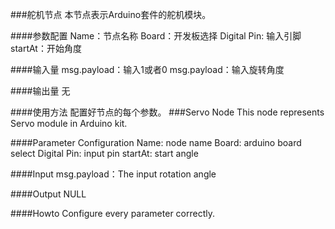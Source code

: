 ###舵机节点
本节点表示Arduino套件的舵机模块。

####参数配置
Name：节点名称
Board：开发板选择
Digital Pin: 输入引脚
startAt：开始角度

####输入量
msg.payload：输入1或者0
msg.payload：输入旋转角度

####输出量
无

####使用方法
配置好节点的每个参数。
###Servo Node
This node represents Servo module in Arduino kit.

####Parameter Configuration
Name: node name
Board: arduino board select
Digital Pin: input pin
startAt: start angle

####Input
msg.payload：The input rotation angle

####Output
NULL

####Howto
Configure every parameter correctly.  
